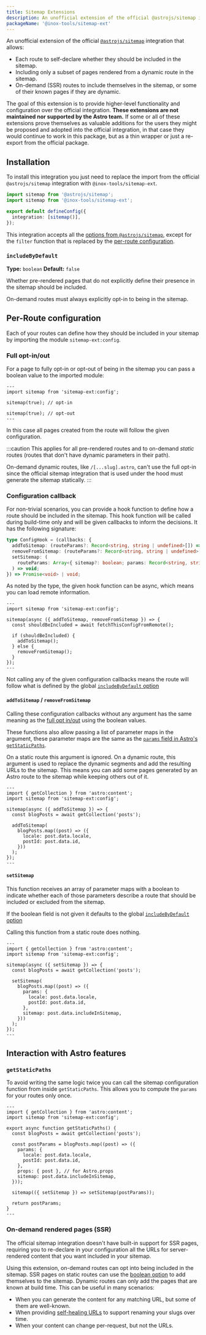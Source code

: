 ```yaml
---
title: Sitemap Extensions
description: An unofficial extension of the official @astrojs/sitemap integration.
packageName: '@inox-tools/sitemap-ext'
---
```


An unofficial extension of the official [`@astrojs/sitemap`](https://docs.astro.build/en/guides/integrations-guide/sitemap/) integration that allows:

- Each route to self-declare whether they should be included in the sitemap.
- Including only a subset of pages rendered from a dynamic route in the sitemap.
- On-demand (SSR) routes to include themselves in the sitemap, or some of their known pages if they are dynamic.

The goal of this extension is to provide higher-level functionality and configuration over the official integration. **These extensions are not maintained nor supported by the Astro team.** If some or all of these extensions prove themselves as valuable additions for the users they might be proposed and adopted into the official integration, in that case they would continue to work in this package, but as a thin wrapper or just a re-export from the official package.

## Installation

To install this integration you just need to replace the import from the official `@astrojs/sitemap` integration with `@inox-tools/sitemap-ext`.

```ts title="astro.config.mjs" del={1} add={2}
import sitemap from '@astrojs/sitemap';
import sitemap from '@inox-tools/sitemap-ext';

export default defineConfig({
  integration: [sitemap()],
});
```

This integration accepts all the [options from `@astrojs/sitemap`](https://docs.astro.build/en/guides/integrations-guide/sitemap/#configuration), except for the `filter` function that is replaced by the [per-route configuration](#per-route-configuration).

### `includeByDefault`

**Type:** `boolean`
**Default:** `false`

Whether pre-rendered pages that do not explicitly define their presence in the sitemap should be included.

On-demand routes must always explicitly opt-in to being in the sitemap.

## Per-Route configuration

Each of your routes can define how they should be included in your sitemap by importing the module `sitemap-ext:config`.

### Full opt-in/out

For a page to fully opt-in or opt-out of being in the sitemap you can pass a boolean value to the imported module:

```astro
---
import sitemap from 'sitemap-ext:config';

sitemap(true); // opt-in

sitemap(true); // opt-out
---
```

In this case all pages created from the route will follow the given configuration.

:::caution
This applies for all pre-rendered routes and to on-demand _static_ routes (routes that don't have dynamic parameters in their path).

On-demand dynamic routes, like `/[...slug].astro`, can't use the full opt-in since the official sitemap integration that is used under the hood must generate the sitemap statically.
:::

### Configuration callback

For non-trivial scenarios, you can provide a hook function to define how a route should be included in the sitemap.
This hook function will be called during build-time only and will be given callbacks to inform the decisions. It has the following signature:

```ts
type ConfigHook = (callbacks: {
  addToSitemap: (routeParams?: Record<string, string | undefined>[]) => void;
  removeFromSitemap: (routeParams?: Record<string, string | undefined>[]) => void;
  setSitemap: (
    routeParams: Array<{ sitemap?: boolean; params: Record<string, string | undefined> }>
  ) => void;
}) => Promise<void> | void;
```

As noted by the type, the given hook function can be async, which means you can load remote information.

```astro
---
import sitemap from 'sitemap-ext:config';

sitemap(async ({ addToSitemap, removeFromSitemap }) => {
  const shouldBeIncluded = await fetchThisConfigFromRemote();

  if (shouldBeIncluded) {
    addToSitemap();
  } else {
    removeFromSitemap();
  }
});
---
```

Not calling any of the given configuration callbacks means the route will follow what is defined by the global [`includeByDefault` option](#includebydefault)

#### `addToSitemap` / `removeFromSitemap`

Calling these configuration callbacks without any argument has the same meaning as the [full opt in/out](#full-opt-inout) using the boolean values.

These functions also allow passing a list of parameter maps in the argument, these parameter maps are the same as the [`params` field in Astro's `getStaticPaths`](https://docs.astro.build/en/reference/api-reference/#params).

On a static route this argument is ignored. On a dynamic route, this argument is used to replace the dynamic segments and add the resulting URLs to the sitemap. This means you can add some pages generated by an Astro route to the sitemap while keeping others out of it.

```astro title="src/pages/[locale]/[postId].astro"
---
import { getCollection } from 'astro:content';
import sitemap from 'sitemap-ext:config';

sitemap(async ({ addToSitemap }) => {
  const blogPosts = await getCollection('posts');

  addToSitemap(
    blogPosts.map((post) => ({
      locale: post.data.locale,
      postId: post.data.id,
    }))
  );
});
---
```

#### `setSitemap`

This function receives an array of parameter maps with a boolean to indicate whether each of those parameters describe a route that should be included or excluded from the sitemap.

If the boolean field is not given it defaults to the global [`includeByDefault` option](#includebydefault)

Calling this function from a static route does nothing.

```astro title="src/pages/[locale]/[postId].astro"
---
import { getCollection } from 'astro:content';
import sitemap from 'sitemap-ext:config';

sitemap(async ({ setSitemap }) => {
  const blogPosts = await getCollection('posts');

  setSitemap(
    blogPosts.map((post) => ({
      params: {
        locale: post.data.locale,
        postId: post.data.id,
      },
      sitemap: post.data.includeInSitemap,
    }))
  );
});
---
```

## Interaction with Astro features

### `getStaticPaths`

To avoid writing the same logic twice you can call the sitemap configuration function from inside `getStaticPaths`. This allows you to compute the `params` for your routes only once.

```astro title="src/pages/[locale]/[postId].astro"
---
import { getCollection } from 'astro:content';
import sitemap from 'sitemap-ext:config';

export async function getStaticPaths() {
  const blogPosts = await getCollection('posts');

  const postParams = blogPosts.map((post) => ({
    params: {
      locale: post.data.locale,
      postId: post.data.id,
    },
    props: { post }, // for Astro.props
    sitemap: post.data.includeInSitemap,
  }));

  sitemap(({ setSitemap }) => setSitemap(postParams));

  return postParams;
}
---
```

### On-demand rendered pages (SSR)

The official sitemap integration doesn't have built-in support for SSR pages, requiring you to re-declare in your configuration all the URLs for server-rendered content that you want included in your sitemap.

Using this extension, on-demand routes can opt into being included in the sitemap. SSR pages on static routes can use the [boolean option](#full-opt-inout) to add themselves to the sitemap. Dynamic routes can only add the pages that are known at build time. This can be useful in many scenarios:

- When you can generate the content for any matching URL, but some of them are well-known.
- When providing [self-healing URLs](https://medium.com/@vishalkamath853/self-healing-urls-eb66756a9c62) to support renaming your slugs over time.
- When your content can change per-request, but not the URLs.
